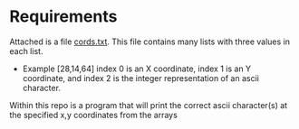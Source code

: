 # Requirements

Attached is a file [cords.txt](src/resources/data/coords.txt). This file contains many lists with three values in each list. 

* Example [28,14,64] index 0 is an X coordinate, index 1 is an Y coordinate, and index 2 is the integer representation of an ascii character.

Within this repo is a program that will print the correct ascii character(s) at the specified x,y coordinates from the arrays
